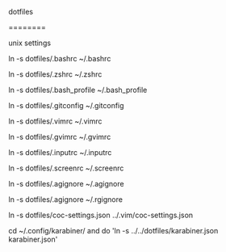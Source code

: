 dotfiles

========

unix settings 

ln -s dotfiles/.bashrc ~/.bashrc

ln -s dotfiles/.zshrc ~/.zshrc

ln -s dotfiles/.bash_profile ~/.bash_profile

ln -s dotfiles/.gitconfig ~/.gitconfig

ln -s dotfiles/.vimrc ~/.vimrc

ln -s dotfiles/.gvimrc ~/.gvimrc

ln -s dotfiles/.inputrc ~/.inputrc

ln -s dotfiles/.screenrc ~/.screenrc

ln -s dotfiles/.agignore ~/.agignore

ln -s dotfiles/.agignore ~/.rgignore

ln -s dotfiles/coc-settings.json ../.vim/coc-settings.json

cd ~/.config/karabiner/ and do 'ln -s ../../dotfiles/karabiner.json karabiner.json'
